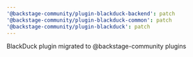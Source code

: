```yaml
---
'@backstage-community/plugin-blackduck-backend': patch
'@backstage-community/plugin-blackduck-common': patch
'@backstage-community/plugin-blackduck': patch
---
```


BlackDuck plugin migrated to @backstage-community plugins
